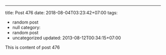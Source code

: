 ---
title: Post 476
date: 2018-08-04T03:23:42+07:00
tags:
  - random post
  - null
category:
  - random post
  - uncategorized
updated: 2013-08-12T00:34:15+07:00

This is content of post 476